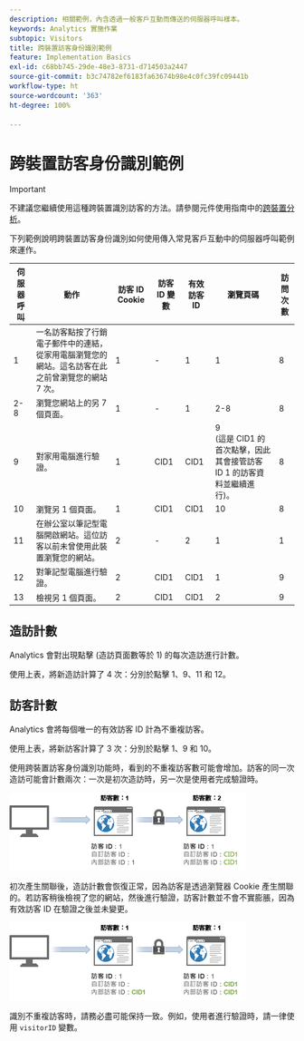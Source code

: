 ```yaml
---
description: 相關範例，內含透過一般客戶互動而傳送的伺服器呼叫樣本。
keywords: Analytics 實施作業
subtopic: Visitors
title: 跨裝置訪客身份識別範例
feature: Implementation Basics
exl-id: c68bb745-29de-48e3-8731-d714503a2447
source-git-commit: b3c74782ef6183fa63674b98e4c0fc39fc09441b
workflow-type: ht
source-wordcount: '363'
ht-degree: 100%

---
```


# 跨裝置訪客身份識別範例

>[!IMPORTANT]
>
>不建議您繼續使用這種跨裝置識別訪客的方法。請參閱元件使用指南中的[跨裝置分析](/help/components/cda/overview.md)。

下列範例說明跨裝置訪客身份識別如何使用傳入常見客戶互動中的伺服器呼叫範例來運作。

| 伺服器呼叫 | 動作 | 訪客 ID Cookie | 訪客 ID 變數 | 有效訪客 ID | 瀏覽頁碼 | 訪問次數 |
|--- |--- |--- |--- |--- |--- |--- |
| 1 | 一名訪客點按了行銷電子郵件中的連結，從家用電腦瀏覽您的網站。這名訪客在此之前曾瀏覽您的網站 7 次。 | 1 | - | 1 | 1 | 8 |
| 2-8 | 瀏覽您網站上的另 7 個頁面。 | 1 | - | 1 | 2-8 | 8 |
| 9 | 對家用電腦進行驗證。 | 1 | CID1 | CID1 | 9 <br>(這是 CID1 的首次點擊，因此其會接管訪客 ID 1 的訪客資料並繼續進行)。 | 8 |
| 10 | 瀏覽另 1 個頁面。 | 1 | CID1 | CID1 | 10 | 8 |
| 11 | 在辦公室以筆記型電腦開啟網站。這位訪客以前未曾使用此裝置瀏覽您的網站。 | 2 | - | 2 | 1 | 1 |
| 12 | 對筆記型電腦進行驗證。 | 2 | CID1 | CID1 | 1 | 9 |
| 13 | 檢視另 1 個頁面。 | 2 | CID1 | CID1 | 2 | 9 |

## 造訪計數

Analytics 會對出現點擊 (造訪頁面數等於 1) 的每次造訪進行計數。

使用上表，將新造訪計算了 4 次：分別於點擊 1、9、11 和 12。

## 訪客計數

Analytics 會將每個唯一的有效訪客 ID 計為不重複訪客。

使用上表，將新訪客計算了 3 次：分別於點擊 1、9 和 10。

使用跨裝置訪客身份識別功能時，看到的不重複訪客數可能會增加。訪客的同一次造訪可能會計數兩次：一次是初次造訪時，另一次是使用者完成驗證時。

![](assets/visitors.png)

初次產生關聯後，造訪計數會恢復正常，因為訪客是透過瀏覽器 Cookie 產生關聯的。若訪客稍後檢視了您的網站，然後進行驗證，訪客計數並不會不實膨脹，因為有效訪客 ID 在驗證之後並未變更。

![](assets/visitors_2.png)

識別不重複訪客時，請務必盡可能保持一致。例如，使用者進行驗證時，請一律使用 `visitorID` 變數。
